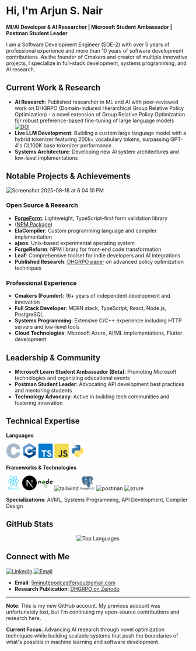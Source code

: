 # Hi, I'm Arjun S. Nair

**Ml/AI Developer & AI Researcher | Microsoft Student Ambassador | Postman Student Leader**

I am a Software Development Engineer (SDE-2) with over 5 years of professional experience and more than 10 years of software development contributions. As the founder of Cmakers and creator of multiple innovative projects, I specialize in full-stack development, systems programming, and AI research.


## Current Work & Research

- **AI Research**: Published researcher in ML and AI with peer-reviewed work on DHGRPO (Domain-Induced Hierarchical Group Relative Policy Optimization) - a novel extension of Group Relative Policy Optimization for robust preference-based fine-tuning of large language models
[![DOI](https://zenodo.org/badge/DOI/10.5281/zenodo.16786368.svg)](https://doi.org/10.5281/zenodo.16786368)
- **Live LLM Development**: Building a custom large language model with a hybrid tokenizer featuring 200k+ vocabulary tokens, surpassing GPT-4's CL100K base tokenizer performance
- **Systems Architecture**: Developing new AI system architectures and low-level implementations

## Notable Projects & Achievements
<img width="1363" height="660" alt="Screenshot 2025-08-18 at 6 04 10 PM" src="https://github.com/user-attachments/assets/997914f3-831b-4acf-ad83-e438619c3c62" />

### Open Source & Research
- **[ForgeForm](https://www.forgeform.in/)**: Lightweight, TypeScript-first form validation library
- ([NPM Package](https://www.npmjs.com/package/forgeform))
- **ElaCompiler**: Custom programming language and compiler implementation
- **ajsos**: Unix-based experimental operating system
- **ForgeReform**: NPM library for front-end code transformation
- **Leaf**: Comprehensive toolset for indie developers and AI integrations
- **Published Research**: [DHGRPO paper](https://zenodo.org/records/16786368) on advanced policy optimization techniques

### Professional Experience
- **Cmakers (Founder)**: 16+ years of independent development and innovation
- **Full Stack Developer**: MERN stack, TypeScript, React, Node.js, PostgreSQL
- **Systems Programming**: Extensive C/C++ experience including HTTP servers and low-level tools
- **Cloud Technologies**: Microsoft Azure, AI/ML implementations, Flutter development

## Leadership & Community

- **Microsoft Learn Student Ambassador (Beta)**: Promoting Microsoft technologies and organizing educational events
- **Postman Student Leader**: Advocating API development best practices and mentoring students
- **Technology Advocacy**: Active in building tech communities and fostering innovation

## Technical Expertise

**Languages**
<p align="left">
 <img src="https://raw.githubusercontent.com/devicons/devicon/master/icons/c/c-original.svg" alt="c" width="40" height="40"/>
 <img src="https://raw.githubusercontent.com/devicons/devicon/master/icons/cplusplus/cplusplus-original.svg" alt="cplusplus" width="40" height="40"/>
 <img src="https://raw.githubusercontent.com/devicons/devicon/master/icons/typescript/typescript-original.svg" alt="typescript" width="40" height="40"/>
 <img src="https://raw.githubusercontent.com/devicons/devicon/master/icons/javascript/javascript-original.svg" alt="javascript" width="40" height="40"/>
 <img src="https://raw.githubusercontent.com/devicons/devicon/master/icons/python/python-original.svg" alt="python" width="40" height="40"/>
</p>

**Frameworks & Technologies**
<p align="left">
 <img src="https://raw.githubusercontent.com/devicons/devicon/master/icons/react/react-original-wordmark.svg" alt="react" width="40" height="40"/>
 <img src="https://raw.githubusercontent.com/devicons/devicon/master/icons/nextjs/nextjs-original.svg" alt="nextjs" width="40" height="40"/>
 <img src="https://raw.githubusercontent.com/devicons/devicon/master/icons/nodejs/nodejs-original-wordmark.svg" alt="nodejs" width="40" height="40"/>
 <img src="https://www.vectorlogo.zone/logos/tailwindcss/tailwindcss-icon.svg" alt="tailwind" width="40" height="40"/>
 <img src="https://raw.githubusercontent.com/devicons/devicon/master/icons/postgresql/postgresql-original-wordmark.svg" alt="postgresql" width="40" height="40"/>
 <img src="https://www.vectorlogo.zone/logos/getpostman/getpostman-icon.svg" alt="postman" width="40" height="40"/>
 <img src="https://www.vectorlogo.zone/logos/microsoft_azure/microsoft_azure-icon.svg" alt="azure" width="40" height="40"/>
</p>

**Specializations**: AI/ML, Systems Programming, API Development, Compiler Design

## GitHub Stats

<p align="center">
 <img src="https://github-readme-stats.vercel.app/api/top-langs?username=ajwebdevs&show_icons=true&locale=en&layout=compact&theme=dark" alt="Top Languages" />
</p>

## Connect with Me

<p align="left">
 <a href="https://www.linkedin.com/in/ajwebdev/" target="_blank">
   <img align="center" src="https://raw.githubusercontent.com/rahuldkjain/github-profile-readme-generator/master/src/images/icons/Social/linked-in-alt.svg" alt="LinkedIn" height="30" width="40" />
 </a>
 <a href="mailto:5minutepodcastforyou@gmail.com" target="_blank">
   <img align="center" src="https://upload.wikimedia.org/wikipedia/commons/7/7e/Gmail_icon_%282020%29.svg" alt="Email" height="30" width="40" />
 </a>
</p>

- **Email**: 5minutepodcastforyou@gmail.com
- **Research Publication**: [DHGRPO on Zenodo](https://zenodo.org/records/16786368)

---

**Note**: This is my new GitHub account. My previous account was unfortunately lost, but I'm continuing my open-source contributions and research here.

**Current Focus**: Advancing AI research through novel optimization techniques while building scalable systems that push the boundaries of what's possible in machine learning and software development.
